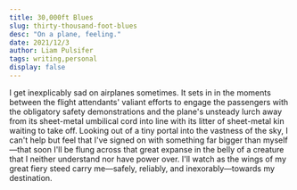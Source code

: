 ```yaml
---
title: 30,000ft Blues
slug: thirty-thousand-foot-blues
desc: "On a plane, feeling."
date: 2021/12/3
author: Liam Pulsifer
tags: writing,personal
display: false
---
```


I get inexplicably sad on airplanes sometimes. It sets in in the moments between the flight attendants' valiant efforts to engage the passengers with the obligatory safety demonstrations and the plane's unsteady lurch away from its sheet-metal umbilical cord into line with its litter of sheet-metal kin waiting to take off. Looking out of a tiny portal into the vastness of the sky, I can't help but feel that I've signed on with something far bigger than myself—that soon I'll be flung across that great expanse in the belly of a creature that I neither understand nor have power over. I'll watch as the wings of my great fiery steed carry me—safely, reliably, and inexorably—towards my destination.
